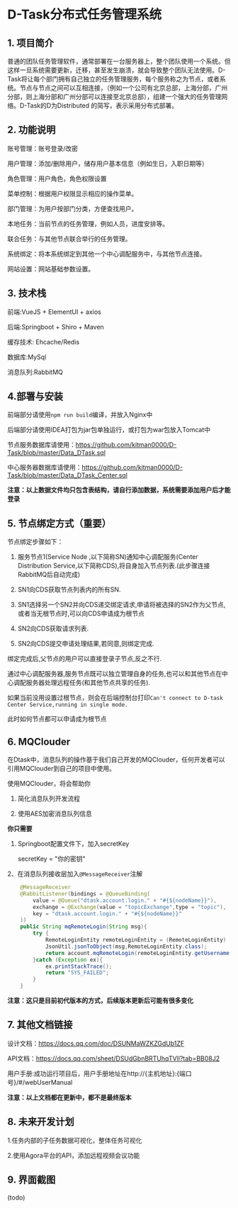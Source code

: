 # D-Task分布式任务管理系统
## 1. 项目简介
普通的团队任务管理软件，通常部署在一台服务器上，整个团队使用一个系统。但这样一旦系统需要更新，迁移，甚至发生崩溃，就会导致整个团队无法使用。D-Task将让每个部门拥有自己独立的任务管理服务，每个服务称之为节点，或者系统。节点与节点之间可以互相连接，（例如一个公司有北京总部，上海分部，广州分部，则上海分部和广州分部可以连接至北京总部），组建一个强大的任务管理网络。D-Task的D为Distributed 的简写，表示采用分布式部署。
## 2. 功能说明
账号管理：账号登录/改密

用户管理：添加/删除用户，储存用户基本信息（例如生日，入职日期等）

角色管理：用户角色，角色权限设置

菜单控制：根据用户权限显示相应的操作菜单。

部门管理：为用户按部门分类，方便查找用户。

本地任务：当前节点的任务管理，例如人员，进度安排等。

联合任务：与其他节点联合举行的任务管理。

系统绑定：将本系统绑定到其他一个中心调配服务中，与其他节点连接。

网站设置：网站基础参数设置。

## 3. 技术栈
前端:VueJS + ElementUI + axios

后端:Springboot + Shiro + Maven

缓存技术: Ehcache/Redis

数据库:MySql

消息队列:RabbitMQ

## 4.部署与安装
前端部分请使用`npm run build`编译，并放入Nginx中

后端部分请使用IDEA打包为jar包单独运行，或打包为war包放入Tomcat中

节点服务数据库请使用：https://github.com/kitman0000/D-Task/blob/master/Data_DTask.sql

中心服务器数据库请使用：https://github.com/kitman0000/D-Task/blob/master/Data_DTask_Center.sql

**注意：以上数据文件均只包含表结构，请自行添加数据，系统需要添加用户后才能登录**

## 5. 节点绑定方式（重要）
节点绑定步骤如下：
1. 服务节点1(Service Node ,以下简称SN)通知中心调配服务(Center Distribution Service,以下简称CDS),将自身加入节点列表.(此步骤连接RabbitMQ后自动完成)

2. SN1向CDS获取节点列表内的所有SN.

3. SN1选择另一个SN2并向CDS递交绑定请求,申请将被选择的SN2作为父节点,或者当无根节点时,可以向CDS申请成为根节点

4. SN2向CDS获取请求列表.

5. SN2向CDS提交申请处理结果,若同意,则绑定完成.

绑定完成后,父节点的用户可以直接登录子节点,反之不行.
 
通过中心调配服务器,服务节点既可以独立管理自身的任务,也可以和其他节点在中心调配服务器处理远程任务(和其他节点共享的任务).

如果当前没用设置过根节点，则会在后端控制台打印`Can't connect to D-task Center Service,running in single mode.`

此时如何节点都可以申请成为根节点

## 6. MQClouder
在Dtask中，消息队列的操作基于我们自己开发的MQClouder，任何开发者可以引用MQClouder到自己的项目中使用。

使用MQClouder，将会帮助你

1. 简化消息队列开发流程

2. 使用AES加密消息队列信息

**你只需要**
1. Springboot配置文件下，加入secretKey

    secretKey = "你的密钥"
    
2、在消息队列接收层加入`@MessageReceiver`注解

```java
	@MessageReceiver
	@RabbitListener(bindings = @QueueBinding(
		value = @Queue("dtask.account.login." + "#{${nodeName}}"),
		exchange = @Exchange(value = "topicExchange",type = "topic"),
		key = "dtask.account.login." + "#{${nodeName}}"
	))
	public String mqRemoteLogin(String msg){
		try {
			RemoteLoginEntity remoteLoginEntity = (RemoteLoginEntity) 
			JsonUtil.jsonToObject(msg,RemoteLoginEntity.class);
			return account.mqRemoteLogin(remoteLoginEntity.getUsername(),remoteLoginEntity.getPwd());
		}catch (Exception ex){
			ex.printStackTrace();
			return "SYS_FAILED";
		}
	}
```
**注意：这只是目前初代版本的方式，后续版本更新后可能有很多变化**

## 7. 其他文档链接
设计文档：https://docs.qq.com/doc/DSUNMaWZKZGdUb1ZF

API文档：https://docs.qq.com/sheet/DSUdGbnBRTUhqTVll?tab=BB08J2

用户手册:成功运行项目后，用户手册地址在http://{主机地址}:{端口号}/#/webUserManual


**注意：以上文档都在更新中，都不是最终版本**

## 8. 未来开发计划
1.任务内部的子任务数据可视化，整体任务可视化

2.使用Agora平台的API，添加远程视频会议功能

## 9. 界面截图
(todo)

